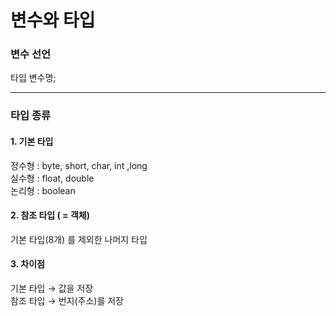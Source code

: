 <h1>변수와 타입</h1>

<h3>변수 선언</h3>

<p> 타입 변수명;</p>
<hr>
<h3>타입 종류</h3>

<h4>1. 기본 타입</h4>

정수형 : byte, short, char, int ,long<br>
실수형 :                    float, double<br>
논리형 : boolean<br>

<h4>2. 참조 타입 ( = 객체)</h4>

기본 타입(8개) 를 제외한 나머지 타입

<h4>3. 차이점</h4>

기본 타입 → 값을 저장 <br>
참조 타입 → 번지(주소)를 저장
